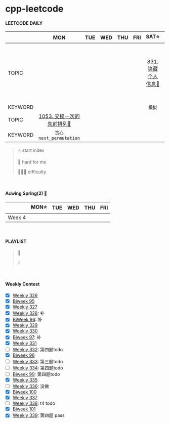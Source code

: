 # cpp-leetcode

#### LEETCODE DAILY 
|       |MON|TUE|WED|THU|FRI|SAT⭐|SUN|
|  ---  |:-:|:-:|:-:|:-:|:-:|:-:|:-:|
|TOPIC  |   |   |   |   |   |[831. 隐藏个人信息🧡](/workspace/831.%E9%9A%90%E8%97%8F%E4%B8%AA%E4%BA%BA%E4%BF%A1%E6%81%AF.cpp)|[📌1039. 多边形三角剖分的最低得分🧡](/workspace/1039.%E5%A4%9A%E8%BE%B9%E5%BD%A2%E4%B8%89%E8%A7%92%E5%89%96%E5%88%86%E7%9A%84%E6%9C%80%E4%BD%8E%E5%BE%97%E5%88%86.cpp)|
|KEYWORD|   |   |   |   |   |`模拟`|`区间dp`|
|TOPIC  |[1053. 交换一次的先前排列🧡](/workspace/1053.%E4%BA%A4%E6%8D%A2%E4%B8%80%E6%AC%A1%E7%9A%84%E5%85%88%E5%89%8D%E6%8E%92%E5%88%97.cpp)|
|KEYWORD|`贪心`<br/>`next_permutation`|

> ⭐ start index
> 
> 📌 hard for me
> 
> 💚🧡💔 difficulty

<br/>

#### Acwing Spring(2) 📅
|       |MON⭐|TUE|WED|THU|FRI|
|  ---  |:-:|:-:|:-:|:-:|:-:|
|Week 4|


<br/>

#### PLAYLIST
> 🎵&nbsp;
>
> 🎶&nbsp;

<br/>

#### Weekly Contest
- [x] [Weekly 326](/record/2023/Weekly%20326.md)
- [x] [Biweek 95](/record/2023/Biweekly%2095.md)
- [x] [Weekly 327](/record/2023/Weekly%20327.md)
- [x] [Weekly 328](/record/2023/Weekly%20328.md): 补
- [x] [BiWeek 96](/record/2023/Biweekly%2096.md): 补
- [x] [Weekly 329](/record/2023/Weekly%20329.md)
- [x] [Weekly 330](/record/2023/Weekly%20330.md)
- [x] [Biweek 97](/record/2023/Biweekly%2097.md): 补
- [x] [Weekly 331](/record/2023/Weekly%20331.md)
- [ ] [Weekly 332](/record/2023/Weekly%20332.md): 第四题todo
- [x] [Biweek 98](/record/2023/Biweekly%2098.md)
- [ ] [Weekly 333](/record/2023/Weekly%20333.md): 第三题todo
- [ ] [Weekly 334](/record/2023/Weekly%20334.md): 第四题todo
- [ ] [Biweek 99](/record/2023/Biweekly%2099.md): 第四题todo
- [x] [Weekly 335](/record/2023/Weekly%20335.md)
- [ ] [Weekly 336](https://leetcode.cn/contest/weekly-contest-336/): 没做
- [x] [Biweek 100](/record/2023/Biweekly%20100.md)
- [x] [Weekly 337](/record/2023/Weekly%20337.md)
- [ ] [Weekly 338](https://leetcode.cn/contest/weekly-contest-338/): t4 todo
- [x] [Biweek 101](/record/2023/Biweekly%20101.md)
- [x] [Weekly 339](/record/2023/Weekly%20339.md): 第四题 pass